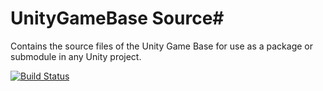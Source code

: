 # UnityGameBase Source#

Contains the source files of the Unity Game Base for use as a package or submodule in any Unity project. 

[![Build Status](https://travis-ci.org/kwnetzwelt/ugb-source.svg)](https://travis-ci.org/kwnetzwelt/ugb-source)
